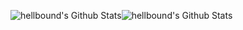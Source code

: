 <img align="center" style="padding:0" src="https://hellbound-readme-stats.vercel.app/api?username=hellbound1337&&show_icons=true&count_private=true&hide_border=true&hide_title=true&bg_color=ffffff" alt="hellbound's Github Stats"><img align="center" style="padding:0" src="https://hellbound-readme-stats.vercel.app/api/top-langs/?username=hellbound1337&layout=compact&hide_border=true&bg_color=ffffff" alt="hellbound's Github Stats">
